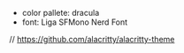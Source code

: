 - color pallete: dracula
- font:  Liga SFMono Nerd Font  


// https://github.com/alacritty/alacritty-theme
